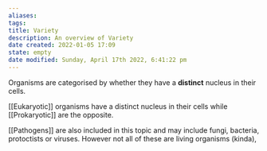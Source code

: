 ```yaml
---
aliases: 
tags: 
title: Variety
description: An overview of Variety
date created: 2022-01-05 17:09
state: empty
date modified: Sunday, April 17th 2022, 6:41:22 pm
---
```


Organisms are categorised by whether they have a **distinct** nucleus in their cells.

[[Eukaryotic]] organisms have a distinct nucleus in their cells while [[Prokaryotic]] are the opposite.

[[Pathogens]] are also included in this topic and may include fungi, bacteria, protoctists or viruses. However not all of these are living organisms (kinda),

